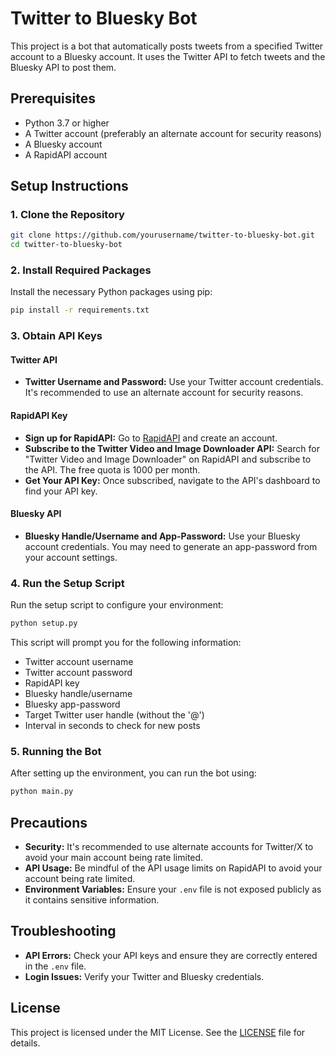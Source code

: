 # Twitter to Bluesky Bot

This project is a bot that automatically posts tweets from a specified Twitter account to a Bluesky account. It uses the Twitter API to fetch tweets and the Bluesky API to post them.

## Prerequisites

- Python 3.7 or higher
- A Twitter account (preferably an alternate account for security reasons)
- A Bluesky account
- A RapidAPI account

## Setup Instructions

### 1. Clone the Repository
```bash
git clone https://github.com/yourusername/twitter-to-bluesky-bot.git
cd twitter-to-bluesky-bot
```

### 2. Install Required Packages

Install the necessary Python packages using pip:

```bash
pip install -r requirements.txt
```

### 3. Obtain API Keys

#### Twitter API

- **Twitter Username and Password:** Use your Twitter account credentials. It's recommended to use an alternate account for security reasons.

#### RapidAPI Key

- **Sign up for RapidAPI:** Go to [RapidAPI](https://rapidapi.com/) and create an account.
- **Subscribe to the Twitter Video and Image Downloader API:** Search for "Twitter Video and Image Downloader" on RapidAPI and subscribe to the API. The free quota is 1000 per month.
- **Get Your API Key:** Once subscribed, navigate to the API's dashboard to find your API key.

#### Bluesky API

- **Bluesky Handle/Username and App-Password:** Use your Bluesky account credentials. You may need to generate an app-password from your account settings.

### 4. Run the Setup Script

Run the setup script to configure your environment:

```bash
python setup.py
```

This script will prompt you for the following information:
- Twitter account username
- Twitter account password
- RapidAPI key
- Bluesky handle/username
- Bluesky app-password
- Target Twitter user handle (without the '@')
- Interval in seconds to check for new posts

### 5. Running the Bot

After setting up the environment, you can run the bot using:

```bash
python main.py
```

## Precautions

- **Security:** It's recommended to use alternate accounts for Twitter/X to avoid your main account being rate limited.
- **API Usage:** Be mindful of the API usage limits on RapidAPI to avoid your account being rate limited.
- **Environment Variables:** Ensure your `.env` file is not exposed publicly as it contains sensitive information.

## Troubleshooting

- **API Errors:** Check your API keys and ensure they are correctly entered in the `.env` file.
- **Login Issues:** Verify your Twitter and Bluesky credentials.

## License

This project is licensed under the MIT License. See the [LICENSE](LICENSE) file for details.
